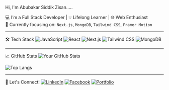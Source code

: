 Hi, I'm Abubakar Siddik Zisan.....

💻 I’m a Full Stack Developer | 💡 Lifelong Learner | 🌐 Web Enthusiast  
🎯 Currently focusing on: `Next.js`, `MongoDB`, `Tailwind CSS`, `Framer Motion`

---

🛠️ Tech Stack
![JavaScript](https://img.shields.io/badge/-JavaScript-black?style=flat-square&logo=javascript)
![React](https://img.shields.io/badge/-React-161B22?style=flat&logo=react) 
![Next.js](https://img.shields.io/badge/-Next.js-161B22?style=flat&logo=next.js) 
![Tailwind CSS](https://img.shields.io/badge/-Tailwind-161B22?style=flat&logo=tailwind-css)
![MongoDB](https://img.shields.io/badge/-MongoDB-161B22?style=flat&logo=mongodb)

---

📈 GitHub Stats
![Your GitHub Stats](https://github-readme-stats.vercel.app/api?username=abubakersiddeak&show_icons=true&theme=github_dark&hide_border=true)

![Top Langs](https://github-readme-stats.vercel.app/api/top-langs/?username=abubakersiddeak&layout=compact&theme=github_dark&hide_border=true)

---

🔗 Let's Connect!
[![LinkedIn](https://img.shields.io/badge/-LinkedIn-0A66C2?style=flat&logo=linkedin&logoColor=white)](https://linkedin.com/in/abubaker-siddik-zisan)
[![Facebook](https://img.shields.io/badge/-Facebook-1877F2?style=flat&logo=facebook&logoColor=white)](https://facebook.com/abubakar.siddeak)
[![Portfolio](https://img.shields.io/badge/My_Portfolio-new--protfolio--one.vercel.app-007ACC?style=flat&logo=google-chrome&logoColor=white)](https://new-protfolio-one.vercel.app/)


